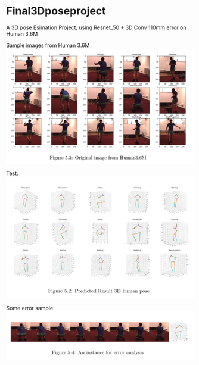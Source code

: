 # Final3Dposeproject
A 3D pose Esimation Project, using Resnet_50 + 3D Conv
110mm error on Human 3.6M

Sample images from Human 3.6M
![image](https://github.com/Tiaspetto/Final3Dposeproject/blob/master/raw.png)

Test:
![image](https://github.com/Tiaspetto/Final3Dposeproject/blob/master/predicted.png)

Some error sample:
![image](https://github.com/Tiaspetto/Final3Dposeproject/blob/master/sit.png)
